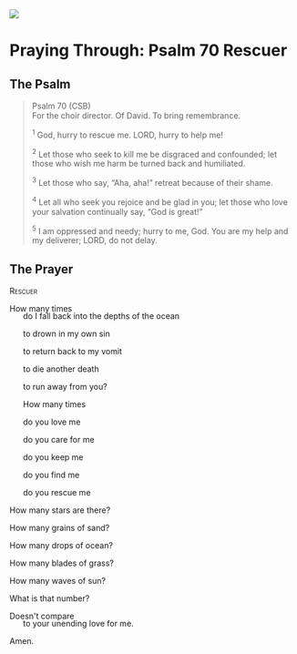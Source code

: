 <img class="intro-right" src="/images/art-paris-psalter.jpg">

<style>
  li {list-style-type: none;}
  p + ul {
    margin-top: -18px;
}
</style>

# Praying Through: Psalm 70 Rescuer

## The Psalm

>Psalm 70 (CSB)  
><sup></sup> For the choir director. Of David. To bring remembrance. 
>
><sup>1</sup> God, hurry to rescue me. LORD, hurry to help me! 
>
><sup>2</sup> Let those who seek to kill me be disgraced and confounded; let those who wish me harm be turned back and humiliated. 
>
><sup>3</sup> Let those who say, “Aha, aha!” retreat because of their shame. 
>
><sup>4</sup> Let all who seek you rejoice and be glad in you; let those who love your salvation continually say, “God is great!” 
>
><sup>5</sup> I am oppressed and needy; hurry to me, God. You are my help and my deliverer; LORD, do not delay.

## The Prayer

<div style="font-variant: small-caps;">
Rescuer
</div>

How many times
* do I fall back into the depths of the ocean
* to drown in my own sin
* to return back to my vomit
* to die another death
* to run away from you?

* How many times
*  do you love me
*  do you care for me
*  do you keep me
*  do you find me
*  do you rescue me

How many stars are there?

How many grains of sand?

How many drops of ocean?

How many blades of grass?

How many waves of sun?

What is that number?

Doesn't compare
* to your unending love for me.

Amen.
